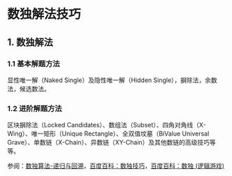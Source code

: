 # 数独解法技巧

## 1. 数独解法

### 1.1 基本解题方法

显性唯一解（Naked Single）及隐性唯一解（Hidden Single），摒除法，余数法，候选数法。

### 1.2 进阶解题方法

区块摒除法（Locked Candidates）、数组法（Subset）、四角对角线（X-Wing）、唯一矩形（Unique Rectangle）、全双值坟墓（BiValue Universal Grave）、单数链（X-Chain）、异数链（XY-Chain）及其他数链的高级技巧等等。

参阅：[数独算法-递归与回溯](https://blog.csdn.net/houxuehan/article/details/50209553)，[百度百科：数独技巧](https://baike.baidu.com/item/%E6%95%B0%E7%8B%AC%E6%8A%80%E5%B7%A7)，[百度百科：数独 (逻辑游戏)](https://baike.baidu.com/item/%E6%95%B0%E7%8B%AC/74847?fr=aladdin)
